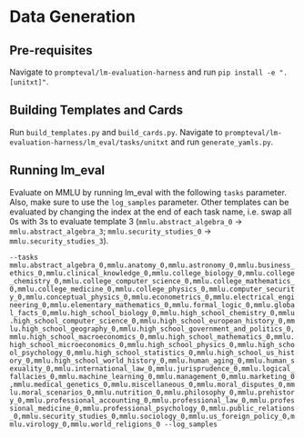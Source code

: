 # Data Generation

## Pre-requisites

Navigate to `prompteval/lm-evaluation-harness` and run `pip install -e ".[unitxt]"`.

## Building Templates and Cards

Run `build_templates.py` and `build_cards.py`. Navigate to `prompteval/lm-evaluation-harness/lm_eval/tasks/unitxt` and run `generate_yamls.py`.

## Running lm_eval

Evaluate on MMLU by running lm_eval with the following `tasks` parameter. Also, make sure to use the `log_samples` parameter. Other templates can be evaluated by changing the index at the end of each task name, i.e. swap all 0s with 3s to evaluate template 3 (`mmlu.abstract_algebra_0` -> `mmlu.abstract_algebra_3`; `mmlu.security_studies_0` -> `mmlu.security_studies_3`).

`--tasks mmlu.abstract_algebra_0,mmlu.anatomy_0,mmlu.astronomy_0,mmlu.business_ethics_0,mmlu.clinical_knowledge_0,mmlu.college_biology_0,mmlu.college_chemistry_0,mmlu.college_computer_science_0,mmlu.college_mathematics_0,mmlu.college_medicine_0,mmlu.college_physics_0,mmlu.computer_security_0,mmlu.conceptual_physics_0,mmlu.econometrics_0,mmlu.electrical_engineering_0,mmlu.elementary_mathematics_0,mmlu.formal_logic_0,mmlu.global_facts_0,mmlu.high_school_biology_0,mmlu.high_school_chemistry_0,mmlu.high_school_computer_science_0,mmlu.high_school_european_history_0,mmlu.high_school_geography_0,mmlu.high_school_government_and_politics_0,mmlu.high_school_macroeconomics_0,mmlu.high_school_mathematics_0,mmlu.high_school_microeconomics_0,mmlu.high_school_physics_0,mmlu.high_school_psychology_0,mmlu.high_school_statistics_0,mmlu.high_school_us_history_0,mmlu.high_school_world_history_0,mmlu.human_aging_0,mmlu.human_sexuality_0,mmlu.international_law_0,mmlu.jurisprudence_0,mmlu.logical_fallacies_0,mmlu.machine_learning_0,mmlu.management_0,mmlu.marketing_0,mmlu.medical_genetics_0,mmlu.miscellaneous_0,mmlu.moral_disputes_0,mmlu.moral_scenarios_0,mmlu.nutrition_0,mmlu.philosophy_0,mmlu.prehistory_0,mmlu.professional_accounting_0,mmlu.professional_law_0,mmlu.professional_medicine_0,mmlu.professional_psychology_0,mmlu.public_relations_0,mmlu.security_studies_0,mmlu.sociology_0,mmlu.us_foreign_policy_0,mmlu.virology_0,mmlu.world_religions_0 --log_samples`

